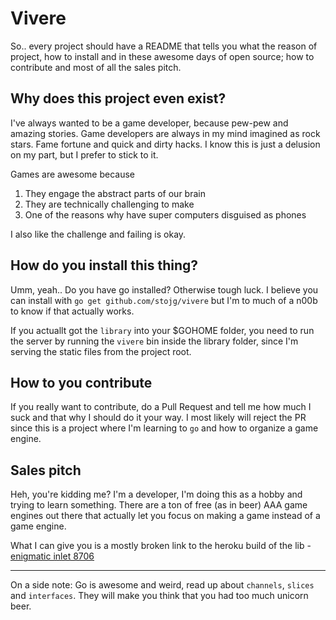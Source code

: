 # Vivere

So.. every project should have a README that tells you what the reason of project, how to
install and in these awesome days of open source; how to contribute and most of all the sales pitch.

## Why does this project even exist?

I've always wanted to be a game developer, because pew-pew and amazing stories. Game developers are
always in my mind imagined as rock stars. Fame fortune and quick and dirty hacks. I know this is
just a delusion on my part, but I prefer to stick to it.

Games are awesome because

1.  They engage the abstract parts of our brain
2.  They are technically challenging to make
3.  One of the reasons why have super computers disguised as phones

I also like the challenge and failing is okay.

## How do you install this thing?

Umm, yeah.. Do you have go installed? Otherwise tough luck. I believe you can install with
`go get github.com/stojg/vivere` but I'm to much of a n00b to know if that actually works.

 If you actuallt got the `library` into your $GOHOME folder, you need to run the server by running the `vivere` bin
 inside the library folder, since I'm serving the static files from the project root.

## How to you contribute

If you really want to contribute, do a Pull Request and tell me how much
I suck and that why I should do it your way. I most likely will reject the PR since this
is a project where I'm learning to `go` and how to organize a game engine.

## Sales pitch

Heh, you're kidding me? I'm a developer, I'm doing this as a hobby and trying to learn something.
There are a ton of free (as in beer) AAA game engines out there that actually let you focus on making a game instead
of a game engine.

What I can give you is a mostly broken link to the heroku build of the lib - [enigmatic inlet 8706](enigmatic-inlet-8706.herokuapp.com)

------

On a side note: Go is awesome and weird, read up about `channels`, `slices` and `interfaces`. They will
make you think that you had too much unicorn beer.

